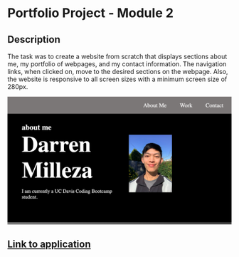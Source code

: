# Portfolio Project - Module 2

## Description

 The task was to create a website from scratch that displays sections about me, my portfolio of webpages, and my contact information. The navigation links, when clicked on, move to the desired sections on the webpage. Also, the website is responsive to all screen sizes with a minimum screen size of 280px.

 
 <img src="./assets/images/Screen Shot 2022-10-01 at 12.52.50 PM.png" alt="Website-Screenshot">

## <a href="https://dmilleza.github.io/portfolio-mod2">Link to application</a>   